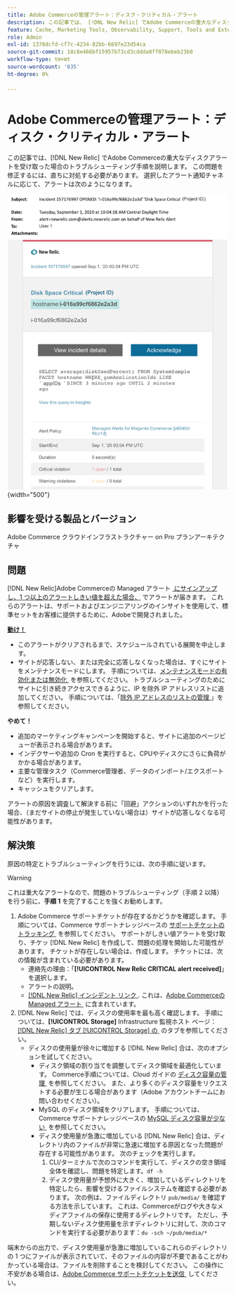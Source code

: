 ```yaml
---
title: Adobe Commerceの管理アラート：ディスク・クリティカル・アラート
description: この記事では、 [!DNL New Relic] でAdobe Commerceの重大なディスクアラートを受け取った場合のトラブルシューティング手順を説明します。 この問題を修正するには、直ちに対処する必要があります。
feature: Cache, Marketing Tools, Observability, Support, Tools and External Services
role: Admin
exl-id: 1378dcfd-cf7c-4234-82bb-6697e23d54ca
source-git-commit: 18c8e466bf15957b73cd3cddda8ff078ebeb23b0
workflow-type: tm+mt
source-wordcount: '635'
ht-degree: 0%

---
```


# Adobe Commerceの管理アラート：ディスク・クリティカル・アラート

この記事では、[!DNL New Relic] でAdobe Commerceの重大なディスクアラートを受け取った場合のトラブルシューティング手順を説明します。 この問題を修正するには、直ちに対処する必要があります。 選択したアラート通知チャネルに応じて、アラートは次のようになります。

![disk critical アラート &#x200B;](../../assets/managed-alerts/disk-critical-magento-managed.png){width="500"}

## 影響を受ける製品とバージョン

Adobe Commerce クラウドインフラストラクチャー on Pro プランアーキテクチャ

## 問題

[!DNL New Relic]Adobe Commerceの Managed アラート [&#x200B; にサインアップし、1 つ以上のアラートしきい値を超えた場合、](managed-alerts-for-magento-commerce.md) でアラートが届きます。 これらのアラートは、サポートおよびエンジニアリングのインサイトを使用して、標準セットをお客様に提供するために、Adobeで開発されました。

<u> **動け！**</u>

* このアラートがクリアされるまで、スケジュールされている展開を中止します。
* サイトが応答しない、または完全に応答しなくなった場合は、すぐにサイトをメンテナンスモードにします。 手順については、[&#x200B; メンテナンスモードの有効化または無効化 &#x200B;](https://experienceleague.adobe.com/ja/docs/commerce-operations/installation-guide/tutorials/maintenance-mode) を参照してください。 トラブルシューティングのためにサイトに引き続きアクセスできるように、IP を除外 IP アドレスリストに追加してください。 手順については、「[&#x200B; 除外 IP アドレスのリストの管理 &#x200B;](https://experienceleague.adobe.com/ja/docs/commerce-operations/installation-guide/tutorials/maintenance-mode#maintain-the-list-of-exempt-ip-addresses)」を参照してください。

**やめて！**

* 追加のマーケティングキャンペーンを開始すると、サイトに追加のページビューが表示される場合があります。
* インデクサーや追加の Cron を実行すると、CPUやディスクにさらに負荷がかかる場合があります。
* 主要な管理タスク（Commerce管理者、データのインポート/エクスポートなど）を実行します。
* キャッシュをクリアします。

アラートの原因を調査して解決する前に「回避」アクションのいずれかを行った場合、（まだサイトの停止が発生していない場合は）サイトが応答しなくなる可能性があります。

## 解決策

原因の特定とトラブルシューティングを行うには、次の手順に従います。

>[!WARNING]
>
>これは重大なアラートなので、問題のトラブルシューティング（手順 2 以降）を行う前に、**手順 1** を完了することを強くお勧めします。

1. Adobe Commerce サポートチケットが存在するかどうかを確認します。 手順については、Commerce サポートナレッジベースの [&#x200B; サポートチケットのトラッキング &#x200B;](https://experienceleague.adobe.com/ja/docs/commerce-knowledge-base/kb/help-center-guide/magento-help-center-user-guide#track-support-case) を参照してください。 サポートがしきい値アラートを受け取り、チケッ [!DNL New Relic] を作成して、問題の処理を開始した可能性があります。 チケットが存在しない場合は、作成します。 チケットには、次の情報が含まれている必要があります。
   * 連絡先の理由：「**[!UICONTROL New Relic CRITICAL alert received]**」を選択します。
   * アラートの説明。
   * [[!DNL New Relic]  インシデント リンク &#x200B;](https://docs.newrelic.com/docs/alerts/incident-management/view-event-details-incidents/). これは、[Adobe Commerceの Managed アラート &#x200B;](managed-alerts-for-magento-commerce.md) に含まれています。
1. [!DNL New Relic] では、ディスクの使用率を最も高く確認します。 手順については、**[!UICONTROL Storage]** Infrastructure 監視ホスト ページ：[[!DNL New Relic]  タブ [!UICONTROL Storage] の &#x200B;](https://docs.newrelic.com/docs/infrastructure/infrastructure-ui-pages/infra-hosts-ui-page/#storage) のタブを参照してください。
   * ディスクの使用量が徐々に増加する [!DNL New Relic] 合は、次のオプションを試してください。
      * ディスク領域の割り当てを調整してディスク領域を最適化しています。 Commerce手順については、Cloud ガイドの [&#x200B; ディスク容量の管理 &#x200B;](https://experienceleague.adobe.com/docs/commerce-cloud-service/user-guide/develop/storage/manage-disk-space.html?lang=ja) を参照してください。 また、より多くのディスク容量をリクエストする必要が生じる場合があります（Adobe アカウントチームにお問い合わせください）。
      * MySQL のディスク領域をクリアします。 手順については、Commerce サポートナレッジベースの [MySQL ディスク容量が少ない &#x200B;](https://experienceleague.adobe.com/ja/docs/commerce-knowledge-base/kb/troubleshooting/database/mysql-disk-space-is-low-on-magento-commerce-cloud) を参照してください。
      * ディスク使用量が急激に増加している [!DNL New Relic] 合は、ディレクトリ内のファイルが非常に急速に増加する原因となった問題が存在する可能性があります。 次のチェックを実行します。
         1. CLI/ターミナルで次のコマンドを実行して、ディスクの空き領域全体を確認し、問題を特定します。`df -h`
         1. ディスク使用量が予想外に大きく、増加しているディレクトリを特定したら、影響を受けるファイルシステムを確認する必要があります。 次の例は、ファイルディレクトリ `pub/media/` を確認する方法を示しています。 これは、Commerceがログや大きなメディアファイルの保存に使用するディレクトリです。 ただし、予期しないディスク使用量を示すディレクトリに対して、次のコマンドを実行する必要があります：`du -sch ~/pub/media/*`

端末からの出力で、ディスク使用量が急激に増加しているこれらのディレクトリの 1 つにファイルが表示されていて、そのファイルの内容が不要であることがわかっている場合は、ファイルを削除することを検討してください。 この操作に不安がある場合は、[Adobe Commerce サポートチケットを送信 &#x200B;](https://experienceleague.adobe.com/ja/docs/commerce-knowledge-base/kb/help-center-guide/magento-help-center-user-guide#support-case) してください。
